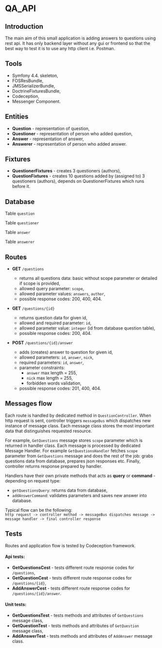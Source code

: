 # QA_API

## Introduction
The main aim of this small application is adding answers to questions using rest api. It has only backend layer without any gui or frontend so that the best way to test it is to use any http client i.e. Postman. 

## Tools
- Symfony 4.4. skeleton,
- FOSResBundle,
- JMSSerializerBundle,
- DoctrineFixturesBundle,
- Codeception,
- Messenger Component.

## Entities
- **Question** - representation of question,
- **Questioner** - representation of person who added question,
- **Answer** - representation of answer,
- **Answerer** - representation of person who added answer.

## Fixtures
- **QuestionerFixtures** - creates 3 questioners (authors), 
- **QuestionFixtures** - creates 10 questions added by (assigned to) 3 questioners (authors), depends on QuestionerFixtures which runs before it.

## Database

Table `question`

Table `questioner`

Table `answer`

Table `answerer`

## Routes

- **GET** `/questions` 
    - returns all questions data: basic without scope parameter or detailed if scope is provided, 
    - allowed query parameter: `scope`,
    - allowed parameter values: `answers`, `author`,
    - possible response codes: 200, 400, 404.
    
- **GET** `/questions/{id}`
    - returns question data for given id,
    - allowed and required parameter: `id`,
    - allowed parameter value: `integer` (id from database question table),
    - possible response codes: 200, 404.
    
- **POST** `/questions/{id}/answer`
    - adds (creates) answer to question for given id,
    - allowed parameters: `id`, `answer`, `nick`,
    - required parameters: `id`, `answer`,
    - parameter constraints: 
        - `answer` max length = 255, 
        - `nick` max length = 255,
        - forbidden words validation,
    - possible response codes: 201, 400, 404.
    
## Messages flow

Each route is handled by dedicated method in `QuestionController`. When http request is sent, controller triggers `messageBus` which dispatches new instance of message class. Each message class stores the most important data that distinguishes requested resource. 

For example, `GetQuestions` message stores `scope` parameter which is returned in handler class. Each message is processed by dedicated Message Handler. For example `GetQuestionsHandler` fetches `scope` parameter from `GetQuestions` message and does the rest of the job: grabs questions data from database, prepares json responses etc. Finally, controller returns response prepared by handler. 

Handlers have their own private methods that acts as **query** or **command** - depending on request type: 
 - `getQuestionsQuery`: returns data from database,
 - `addAnswerCommand`: validates parameters and saves new answer into database. 
 
Typical flow can be the following:   
`http request -> controller method -> messageBus dispatches message -> message handler -> final controller response`

## Tests

Routes and application flow is tested by Codeception framework. 

#### Api tests:
- **GetQuestionsCest** - tests different route response codes for `/questions`,
- **GetQuestionCest** - tests different route response codes for `/questions/{id}`,
- **AddAnswerCest** - tests different route response codes for `/questions/{id}/answer`.

#### Unit tests:
- **GetQuestionsTest** - tests methods and attributes of `GetQuestions` message class,
- **GetQuestionTest** - tests methods and attributes of `GetQuestion` message class,
- **AddAnswerTest** - tests methods and attributes of `AddAnswer` message class.


 